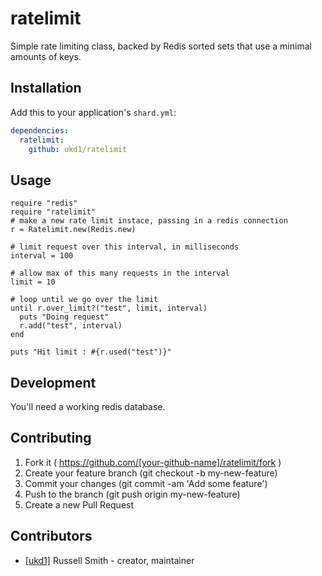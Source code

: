 # ratelimit

Simple rate limiting class, backed by Redis sorted sets that use a minimal amounts of keys.

## Installation

Add this to your application's `shard.yml`:

```yaml
dependencies:
  ratelimit:
    github: ukd1/ratelimit
```


## Usage

```crystal
require "redis"
require "ratelimit"
# make a new rate limit instace, passing in a redis connection
r = Ratelimit.new(Redis.new)

# limit request over this interval, in milliseconds
interval = 100

# allow max of this many requests in the interval
limit = 10

# loop until we go over the limit
until r.over_limit?("test", limit, interval)
  puts "Doing request"
  r.add("test", interval)
end

puts "Hit limit : #{r.used("test")}"
```

## Development

You'll need a working redis database.

## Contributing

1. Fork it ( https://github.com/[your-github-name]/ratelimit/fork )
2. Create your feature branch (git checkout -b my-new-feature)
3. Commit your changes (git commit -am 'Add some feature')
4. Push to the branch (git push origin my-new-feature)
5. Create a new Pull Request

## Contributors

- [[ukd1]](https://github.com/ukd1) Russell Smith - creator, maintainer
